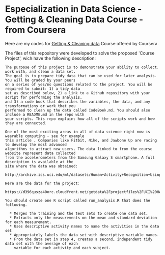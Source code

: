 # Especialization in Data Science - Getting &amp; Cleaning Data Course - from Coursera

Here are my codes for [Getting &amp; Cleaning data](https://class.coursera.org/getdata-030/) Course offered by Coursera.

The files of this repository were developed to solve the proposed 'Course Project', wich have the following description:

    The purpose of this project is to demonstrate your ability to collect, work with, and clean a data set.
    The goal is to prepare tidy data that can be used for later analysis. You will be graded by your peers
    on a series of yes/no questions related to the project. You will be required to submit: 1) a tidy data
    set as described below, 2) a link to a Github repository with your script for performing the analysis,
    and 3) a code book that describes the variables, the data, and any transformations or work that you
    performed to clean up the data called CodeBook.md. You should also include a README.md in the repo with
    your scripts. This repo explains how all of the scripts work and how they are connected. 
    
    One of the most exciting areas in all of data science right now is wearable computing - see for example
    this article . Companies like Fitbit, Nike, and Jawbone Up are racing to develop the most advanced
    algorithms to attract new users. The data linked to from the course website represent data collected
    from the accelerometers from the Samsung Galaxy S smartphone. A full description is available at the
    site where the data was obtained:
    
    http://archive.ics.uci.edu/ml/datasets/Human+Activity+Recognition+Using+Smartphones
    
    Here are the data for the project:
    
    https://d396qusza40orc.cloudfront.net/getdata%2Fprojectfiles%2FUCI%20HAR%20Dataset.zip
    
    You should create one R script called run_analysis.R that does the following. 
    
      * Merges the training and the test sets to create one data set.
      * Extracts only the measurements on the mean and standard deviation for each measurement. 
      * Uses descriptive activity names to name the activities in the data set
      * Appropriately labels the data set with descriptive variable names. 
      * From the data set in step 4, creates a second, independent tidy data set with the average of each
        variable for each activity and each subject.
